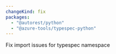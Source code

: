 ```yaml
---
changeKind: fix
packages:
  - "@autorest/python"
  - "@azure-tools/typespec-python"
---
```


Fix import issues for typespec namespace